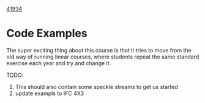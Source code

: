 [41934](/)

# Code Examples
The super exciting thing about this course is that it tries to move from the old way of running linear courses, where students repeat the same standard exercise each year and try and change it.

TODO:

1. This should also contain some speckle streams to get us started
2. update exampls to IFC 4X3
